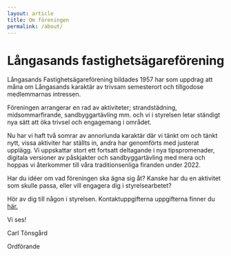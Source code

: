 ```yaml
---
layout: article
title: Om föreningen
permalink: /about/
---
```


# Långasands fastighetsägareförening

Långasands Fastighetsägareförening bildades 1957 har som uppdrag att måna om Långasands karaktär av
trivsam semesterort och tillgodose medlemmarnas intressen.  

Föreningen arrangerar en rad av aktiviteter; strandstädning, midsommarfirande, sandbyggartävling mm. och vi i styrelsen letar ständigt nya sätt att öka trivsel och engagemang i området.    

Nu har vi haft två somrar av annorlunda karaktär där vi tänkt om och tänkt nytt, vissa aktiviter har ställts in, andra har genomförts med justerat upplägg. Vi uppskattar stort ett fortsatt deltagande i nya tipspromenader, digitala versioner av påskjakter och sandbyggartävling med mera och hoppas vi återkommer till våra traditionsenliga firanden under 2022. 

Har du idéer om vad föreningen ska ägna sig åt? Kanske har du en aktivitet som skulle passa, eller vill
engagera dig i styrelsearbetet?

Hör av dig till någon i styrelsen. Kontaktuppgifterna uppgifterna finner du <a href="/organisation/Styrelsen.html">här.</a>

Vi ses!

Carl Tönsgård 

Ordförande
